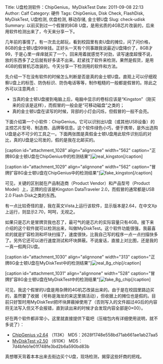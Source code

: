 Title: U盘检测软件：ChipGenius，MyDiskTest
Date: 2011-09-08 22:13
Author: Calf
Category: 硬件
Tags: ChipGenius, Disk Check, FlashDisk, MyDiskTest, U盘检测, 优盘检测, 移动存储, 金士顿U盘
Slug: check-udisk
Summary: 以前买到过一个假冒的8GB U盘，是用劣质的4GB芯片改装的，后来用软件检测出来了，今天来分享一下。

几年前的事情了。有一次去北邮玩，看到校园里有卖U盘的摊位，问了问价格，8GB的金士顿U盘99块钱。正好头一天有个同事跟我说最近U盘降价了，8GB才99，于是心里一痒痒就买了一个。回来用着就感觉不对劲，读写速度超慢不说，放的东西多了之后就有好多读不出来。赶紧找了软件来检测，果然是假货，是用4GB的假冒机芯改装的。今天分享一下检测用的软件和方法。<!--more-->

先介绍一下在没有软件的时候怎么判断是否是真的金士顿U盘。直观上可以仔细观察U盘上的标签、防伪标识、防伪电话等等，制作粗糙的一般都是假冒的。除此之外可以注意两点：

-   当真的金士顿U盘接到电脑上后，电脑中显示的卷标应该是“Kingston”（刚买来的应该是这样），而假冒的一般会是“可移动磁盘”之类的；
-   真的金士顿U盘在读写的时候，背部的小灯会闪烁，但假冒的一般不会亮。

下面介绍第一个小软件：ChipGenius。它可以识别出U盘（或其他USB设备）的主控芯片型号、制造商、品牌等信息。这个软件绿色小巧，便于携带，是外出选购U盘是必不可少的工具之一。下面两张图是真假金士顿U盘用此软件识别后的对比，真的U盘是公司发的，假的是我在北邮买的。

[caption id="attachment\_1028" align="alignnone" width="562"
caption="正牌8G金士顿U盘在ChipGenius中的检测结果"]![real\_kingston][][/caption]

[caption id="attachment\_1029" align="alignnone" width="562"
caption="冒牌扩容8G金士顿U盘在ChipGenius中的检测结果"]![fake\_kingston][][/caption]

可见，关键的区别就在产品制造商（Product Vendor）和产品型号（Product Model）上，正牌的应该是Kingston DataTraveler 2.0，而假冒的通常都是USB 2.0 Flash Disk之类的东西。

有一点比较奇怪的是，我在英文Vista上运行该软件，显示版本是2.64，在中文Xp上运行，则显示2.70，呵呵，无视之。

如果只是芯片是冒牌货我也忍了，最可气的是芯片的实际容量只有4GB。接下来介绍的这个软件就可以检测出来，叫做MyDiskTest。这个软件功能很强，我最喜欢的就是扩容检测和坏块扫描了，速度很快，比我自己写的程序一点一点扫描快多了。另外它还可以进行速度测试和坏块屏蔽。不说废话，直接上对比图，还是我的一真一假两只U盘。

[caption id="attachment\_1030" align="alignnone" width="313"
caption="正牌8G金士顿U盘在MyDiskTest中的检测结果"]![real\_8g\_chip][][/caption]

[caption id="attachment\_1031" align="alignnone" width="528"
caption="冒牌扩容8G金士顿U盘在MyDiskTest中的检测结果"]![fake\_8g\_chip][][/caption]

可见，我这个假冒的U盘是用杂牌的4G机芯改装出来的。由于是在校园里路边买的，虽然要了收据（号称是海龙的来这里搞活动），但收据上的摊位也是假的。目前只好暂时用MyDiskTest把坏块屏蔽掉使用了（否则写入的文件超过4G后的内容将无法写入但又不会报错，直到读出来的时候才会发现内容全部是0×00）。

好在两个软件都非常小，这里就直接提供下载吧（压缩包内有详细使用说明，就不多说了）：

-   [ChipGenius v2.64]({filename}/assets/2011/09/ChipGenius_264.zip) （113K） MD5：2628f1748e558bd71ab661ae1ab27aa5
-   [MyDiskTest v2.50]({filename}/assets/2011/09/MyDiskTest_250.zip) （610K） MD5：7d4bfeb1e01f748fe3bd2b6a590bd83b

真想哪天背着本本出来去街边买个U盘，现场检测，揭穿这些奸商的把戏。

  [real\_kingston]: http://www.gocalf.com/blog/wp-content/uploads/2011/09/real_kingston.png
    "real_kingston"
  [fake\_kingston]: http://www.gocalf.com/blog/wp-content/uploads/2011/09/fake_kingston.png
    "fake_kingston"
  [real\_8g\_chip]: http://www.gocalf.com/blog/wp-content/uploads/2011/09/real_8g_chip.png
    "real_8g_chip"
  [fake\_8g\_chip]: http://www.gocalf.com/blog/wp-content/uploads/2011/09/fake_8g_chip.png
    "fake_8g_chip"
